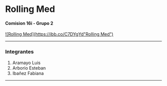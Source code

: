 # Rolling Med
#### Comision 16i - Grupo 2
[![Rolling Med](https://ibb.co/C7DYgYd"Rolling Med")](https://ibb.co/C7DYgYd "Rolling Med")

------------

### Integrantes
1. Aramayo Luis
1. Arborio Esteban
1. Ibañez Fabiana

------------